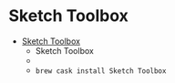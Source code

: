 # Sketch Toolbox
- [Sketch Toolbox](http://sketchtoolbox.com/)
  -  Sketch Toolbox
  - 
  - `brew cask install Sketch Toolbox`
